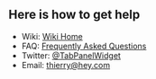 ## Here is how to get help

   * Wiki: [Wiki Home](https://github.com/tabpanelwidget/tabpanelwidget/wiki)
   * FAQ:  [Frequently Asked Questions](https://github.com/tabpanelwidget/tabpanelwidget/wiki/FAQ)
   * Twitter: [@TabPanelWidget](https://twitter.com/TabpanelWidget)
   * Email: [thierry@hey.com](mailto:thierry@hey.com)
